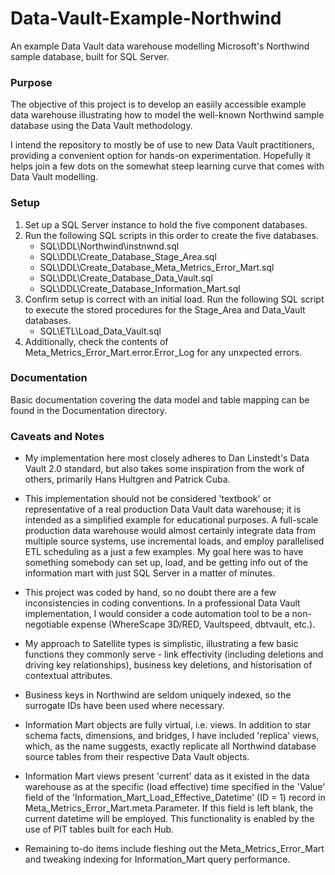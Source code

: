 # Data-Vault-Example-Northwind

An example Data Vault data warehouse modelling Microsoft's Northwind sample database, built for SQL Server.


### Purpose

The objective of this project is to develop an easiily accessible example data warehouse illustrating how to model the well-known Northwind sample database using the Data Vault methodology.

I intend the repository to mostly be of use to new Data Vault practitioners, providing a convenient option for hands-on experimentation. Hopefully it helps join a few dots on the somewhat steep learning curve that comes with Data Vault modelling.


### Setup

1. Set up a SQL Server instance to hold the five component databases.
2. Run the following SQL scripts in this order to create the five databases.
	* SQL\DDL\Northwind\instnwnd.sql
	* SQL\DDL\Create_Database_Stage_Area.sql
	* SQL\DDL\Create_Database_Meta_Metrics_Error_Mart.sql
	* SQL\DDL\Create_Database_Data_Vault.sql
	* SQL\DDL\Create_Database_Information_Mart.sql
3. Confirm setup is correct with an initial load. Run the following SQL script to execute the stored procedures for the Stage_Area and Data_Vault databases.
	* SQL\ETL\Load_Data_Vault.sql
4. Additionally, check the contents of Meta_Metrics_Error_Mart.error.Error_Log for any unxpected errors.


### Documentation
Basic documentation covering the data model and table mapping can be found in the Documentation directory.


### Caveats and Notes

* My implementation here most closely adheres to Dan Linstedt's Data Vault 2.0 standard, but also takes some inspiration from the work of others, primarily Hans Hultgren and Patrick Cuba.

* This implementation should not be considered 'textbook' or representative of a real production Data Vault data warehouse; it is intended as a simplified example for educational purposes. A full-scale production data warehouse would almost certainly integrate data from multiple source systems, use incremental loads, and employ parallelised ETL scheduling as a just a few examples. My goal here was to have something somebody can set up, load, and be getting info out of the information mart with just SQL Server in a matter of minutes.

* This project was coded by hand, so no doubt there are a few inconsistencies in coding conventions. In a professional Data Vault implementation, I would consider a code automation tool to be a non-negotiable expense (WhereScape 3D/RED, Vaultspeed, dbtvault, etc.).

* My approach to Satellite types is simplistic, illustrating a few basic functions they commonly serve - link effectivity (including deletions and driving key relationships), business key deletions, and historisation of contextual attributes.

* Business keys in Northwind are seldom uniquely indexed, so the surrogate IDs have been used where necessary.

* Information Mart objects are fully virtual, i.e. views. In addition to star schema facts, dimensions, and bridges, I have included 'replica' views, which, as the name suggests, exactly replicate all Northwind database source tables from their respective Data Vault objects. 

* Information Mart views present 'current' data as it existed in the data warehouse as at the specific (load effective) time specified in the 'Value' field of the 'Information_Mart_Load_Effective_Datetime' (ID = 1) record in Meta_Metrics_Error_Mart.meta.Parameter. If this field is left blank, the current datetime will be employed. This functionality is enabled by the use of PIT tables built for each Hub. 

* Remaining to-do items include fleshing out the Meta_Metrics_Error_Mart and tweaking indexing for Information_Mart query performance.
